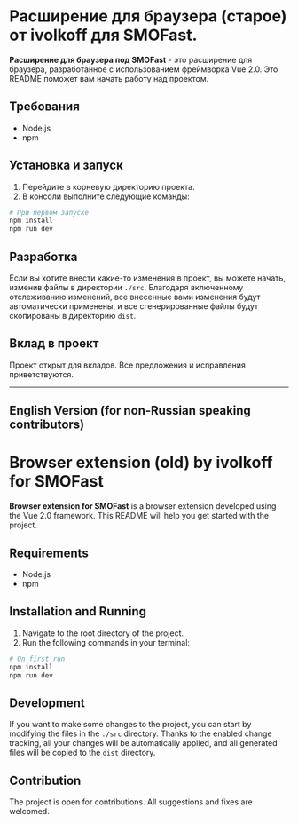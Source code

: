 # Расширение для браузера (старое) от ivolkoff для SMOFast.

**Расширение для браузера под SMOFast** - это расширение для браузера, разработанное с использованием фреймворка Vue 2.0. Это README поможет вам начать работу над проектом.

## Требования

- Node.js
- npm

## Установка и запуск

1. Перейдите в корневую директорию проекта.
2. В консоли выполните следующие команды:
```bash
# При первом запуске
npm install
npm run dev
```

## Разработка

Если вы хотите внести какие-то изменения в проект, вы можете начать, изменив файлы в директории `./src`. Благодаря включенному отслеживанию изменений, все внесенные вами изменения будут автоматически применены, и все сгенерированные файлы будут скопированы в директорию `dist`.

## Вклад в проект

Проект открыт для вкладов. Все предложения и исправления приветствуются.

---

## English Version (for non-Russian speaking contributors)

# Browser extension (old) by ivolkoff for SMOFast

**Browser extension for SMOFast** is a browser extension developed using the Vue 2.0 framework. This README will help you get started with the project.

## Requirements

- Node.js
- npm

## Installation and Running

1. Navigate to the root directory of the project.
2. Run the following commands in your terminal:
```bash
# On first run
npm install
npm run dev
```

## Development

If you want to make some changes to the project, you can start by modifying the files in the `./src` directory. Thanks to the enabled change tracking, all your changes will be automatically applied, and all generated files will be copied to the `dist` directory.

## Contribution

The project is open for contributions. All suggestions and fixes are welcomed.
